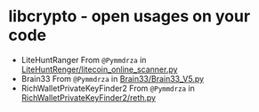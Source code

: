# libcrypto - open usages on your code

- LiteHuntRanger From `@Pymmdrza` in [LiteHuntRenger/litecoin_online_scanner.py](https://github.com/Pymmdrza/LiteHuntRanger/blob/mainx/litecoin_online_scanner.py)
- Brain33 From `@Pymmdrza` in [Brain33/Brain33_V5.py](https://github.com/Pymmdrza/Brain33/blob/2de1b28922c3af8b1ac44e0d7989a6514a27221b/Brain33_V5.py)
- RichWalletPrivateKeyFinder2 From `@Pymmdrza` in [RichWalletPrivateKeyFinder2/reth.py](https://github.com/Pymmdrza/RichWalletPrivateKeyFinder2/blob/71d6aa4ac82a34a2372a94e45898d297a34ad9b3/reth.py)
